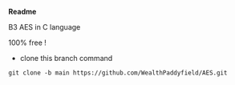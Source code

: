 **Readme**

B3
AES in C language

100% free !

 - clone this branch command

`git clone -b main https://github.com/WealthPaddyfield/AES.git`
